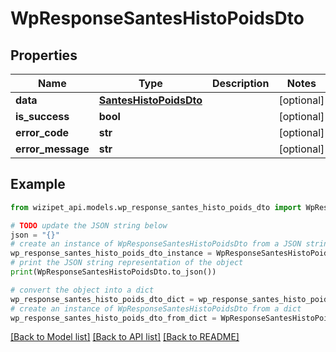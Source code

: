 # WpResponseSantesHistoPoidsDto


## Properties

Name | Type | Description | Notes
------------ | ------------- | ------------- | -------------
**data** | [**SantesHistoPoidsDto**](SantesHistoPoidsDto.md) |  | [optional] 
**is_success** | **bool** |  | [optional] 
**error_code** | **str** |  | [optional] 
**error_message** | **str** |  | [optional] 

## Example

```python
from wizipet_api.models.wp_response_santes_histo_poids_dto import WpResponseSantesHistoPoidsDto

# TODO update the JSON string below
json = "{}"
# create an instance of WpResponseSantesHistoPoidsDto from a JSON string
wp_response_santes_histo_poids_dto_instance = WpResponseSantesHistoPoidsDto.from_json(json)
# print the JSON string representation of the object
print(WpResponseSantesHistoPoidsDto.to_json())

# convert the object into a dict
wp_response_santes_histo_poids_dto_dict = wp_response_santes_histo_poids_dto_instance.to_dict()
# create an instance of WpResponseSantesHistoPoidsDto from a dict
wp_response_santes_histo_poids_dto_from_dict = WpResponseSantesHistoPoidsDto.from_dict(wp_response_santes_histo_poids_dto_dict)
```
[[Back to Model list]](../README.md#documentation-for-models) [[Back to API list]](../README.md#documentation-for-api-endpoints) [[Back to README]](../README.md)


